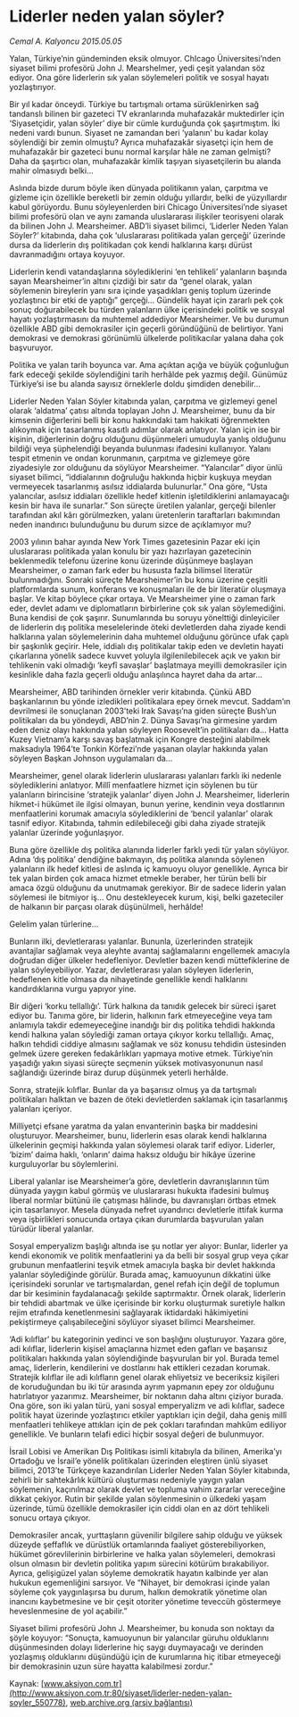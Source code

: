 # Liderler neden yalan söyler?

*Cemal A. Kalyoncu 2015.05.05*

<div class="pNewsDetailMainContent ctx_content" itemprop="articleBody">
 <p>
  Yalan, Türkiye’nin gündeminden eksik olmuyor. ChIcago Üniversitesi’nden siyaset bilimi profesörü John J. MearsheImer, yedi çeşit yalandan söz ediyor. Ona göre liderlerin sık yalan söylemeleri politik ve sosyal hayatı yozlaştırıyor.
 </p>
 <p>
  Bir yıl kadar önceydi. Türkiye bu tartışmalı ortama sürüklenirken sağ tandanslı bilinen bir gazeteci TV ekranlarında muhafazakâr muktedirler için ‘Siyasetçidir, yalan söyler’ diye bir cümle kurduğunda çok şaşırtmıştım. İki nedeni vardı bunun. Siyaset ne zamandan beri ‘yalanın’ bu kadar kolay söylendiği bir zemin olmuştu? Ayrıca muhafazakâr siyasetçi için hem de muhafazakâr bir gazeteci bunu normal karşılar hâle ne zaman gelmişti? Daha da şaşırtıcı olan, muhafazakâr kimlik taşıyan siyasetçilerin bu alanda mahir olmasıydı belki…
 </p>
 <p>
  Aslında bizde durum böyle iken dünyada politikanın yalan, çarpıtma ve gizleme için özellikle bereketli bir zemin olduğu yıllardır, belki de yüzyıllardır kabul görüyordu. Bunu söyleyenlerden biri Chicago Üniversitesi’nde siyaset bilimi profesörü olan ve aynı zamanda uluslararası ilişkiler teorisyeni olarak da bilinen John J. Mearsheimer. ABD’li siyaset bilimci, ‘Liderler Neden Yalan Söyler?’ kitabında, daha çok ‘uluslararası politikada yalan gerçeği’ üzerinde dursa da liderlerin dış politikadan çok kendi halklarına karşı dürüst davranmadığını ortaya koyuyor.
 </p>
 <p>
  Liderlerin kendi vatandaşlarına söylediklerini ‘en tehlikeli’ yalanların başında sayan Mearsheimer’in altını çizdiği bir satır da “genel olarak, yalan söylemenin bireylerin yanı sıra içinde yaşadıkları geniş toplum üzerinde yozlaştırıcı bir etki de yaptığı” gerçeği… Gündelik hayat için zararlı pek çok sonuç doğurabilecek bu türden yalanların ülke içerisindeki politik ve sosyal hayatı yozlaştırmasını da muhtemel addediyor Mearsheimer. Ve bu durumun özellikle ABD gibi demokrasiler için geçerli göründüğünü de belirtiyor. Yani demokrasi ve demokrasi görünümlü ülkelerde politikacılar yalana daha çok başvuruyor.
 </p>
 <p>
  Politika ve yalan tarih boyunca var. Ama açıktan açığa ve büyük çoğunluğun fark edeceği şekilde söylendiğini tarih herhâlde pek yazmış değil. Günümüz Türkiye’si ise bu alanda sayısız örneklerle doldu şimdiden denebilir…
 </p>
 <p>
  Liderler Neden Yalan Söyler kitabında yalan, çarpıtma ve gizlemeyi genel olarak ‘aldatma’ çatısı altında toplayan John J. Mearsheimer, bunu da bir kimsenin diğerlerini belli bir konu hakkındaki tam hakikati öğrenmekten alıkoymak için tasarlanmış kasıtlı adımlar olarak anlatıyor. Yalan için ise bir kişinin, diğerlerinin doğru olduğunu düşünmeleri umuduyla yanlış olduğunu bildiği veya şüphelendiği beyanda bulunması ifadesini kullanıyor. Yalanı tespit etmenin ve ondan korunmanın, çarpıtma ve gizlemeye göre ziyadesiyle zor olduğunu da söylüyor Mearsheimer. “Yalancılar” diyor ünlü siyaset bilimci, “iddialarının doğruluğu hakkında hiçbir kuşkuya meydan vermeyecek tasarlanmış asılsız iddialarda bulunurlar.” Ona göre, “Usta yalancılar, asılsız iddiaları özellikle hedef kitlenin işletildiklerini anlamayacağı kesin bir hava ile sunarlar.” Son süreçte üretilen yalanlar, gerçeği bilenler tarafından akıl kârı görülmezken, yalanı üretenlerin taraftarları bakımından neden inandırıcı bulunduğunu bu durum sizce de açıklamıyor mu?
 </p>
 <p>
  2003 yılının bahar ayında New York Times gazetesinin Pazar eki için uluslararası politikada yalan konulu bir yazı hazırlayan gazetecinin beklenmedik telefonu üzerine konu üzerinde düşünmeye başlayan Mearsheimer, o zaman fark eder bu hususta fazla bilimsel literatür bulunmadığını. Sonraki süreçte Mearsheimer’in bu konu üzerine çeşitli platformlarda sunum, konferans ve konuşmaları ile de bir literatür oluşmaya başlar. Ve kitap böylece çıkar ortaya. Ve Mearsheimer yine o zaman fark eder, devlet adamı ve diplomatların birbirlerine çok sık yalan söylemediğini. Buna kendisi de çok şaşırır. Sunumlarında bu soruyu yönelttiği dinleyiciler de liderlerin dış politika meselelerinde öteki devletlerden daha ziyade kendi halklarına yalan söylemelerinin daha muhtemel olduğunu görünce ufak çaplı bir şaşkınlık geçirir. Hele, iddialı dış politikalar takip eden ve devletin hayati çıkarlarına yönelik sadece kuvvet yoluyla ilgilenilebilecek açık ve yakın bir tehlikenin vaki olmadığı ‘keyfî savaşlar’ başlatmaya meyilli demokrasiler için kesinlikle daha fazla geçerli olduğu anlaşılınca hayret daha da artar…
 </p>
 <p>
  Mearsheimer, ABD tarihinden örnekler verir kitabında. Çünkü ABD başkanlarının bu yönde izledikleri politikalara epey örnek mevcut. Saddam’ın devrilmesi ile sonuçlanan 2003’teki Irak Savaşı’na giden süreçte Bush’un politikaları da bu yöndeydi, ABD’nin 2. Dünya Savaşı’na girmesine yardım eden deniz olayı hakkında yalan söyleyen Roosevelt’in politikaları da… Hatta Kuzey Vietnam’a karşı savaş başlatmak için Kongre desteğini alabilmek maksadıyla 1964’te Tonkin Körfezi’nde yaşanan olaylar hakkında yalan söyleyen Başkan Johnson uygulamaları da…
 </p>
 <p>
  Mearsheimer, genel olarak liderlerin uluslararası yalanları farklı iki nedenle söylediklerini anlatıyor. Millî menfaatlere hizmet için söylenen bu tür yalanların birincisine ‘stratejik yalanlar’ diyen John J. Mearsheimer, liderlerin hikmet-i hükümet ile ilgisi olmayan, bunun yerine, kendinin veya dostlarının menfaatlerini korumak amacıyla söylediklerini de ‘bencil yalanlar’ olarak tasnif ediyor. Kitabında, tahmin edilebileceği gibi daha ziyade stratejik yalanlar üzerinde yoğunlaşıyor.
 </p>
 <p>
  Buna göre özellikle dış politika alanında liderler farklı yedi tür yalan söylüyor. Adına ‘dış politika’ dendiğine bakmayın, dış politika alanında söylenen yalanların ilk hedef kitlesi de aslında iç kamuoyu oluyor genellikle. Ayrıca bir tek yalan birden çok amaca hizmet etmekle beraber, her türün belli bir amaca özgü olduğunu da unutmamak gerekiyor. Bir de sadece liderin yalan söylemesi ile bitmiyor iş… Onu destekleyecek kurum, kişi, belki gazeteciler de halkanın bir parçası olarak düşünülmeli, herhâlde!
 </p>
 <p>
  Gelelim yalan türlerine…
 </p>
 <p>
  Bunların ilki, devletlerarası yalanlar. Bununla, üzerlerinden stratejik avantajlar sağlamak veya aleyhte avantaj sağlamalarını engellemek amacıyla doğrudan diğer ülkeler hedefleniyor. Devletler bazen kendi müttefiklerine de yalan söyleyebiliyor. Yazar, devletlerarası yalan söyleyen liderlerin, hedeflenen kitle olmasa da nihayetinde genellikle kendi halklarını kandırdıklarına vurgu yapıyor yine.
 </p>
 <p>
  Bir diğeri ‘korku tellallığı’. Türk halkına da tanıdık gelecek bir süreci işaret ediyor bu. Tanıma göre, bir liderin, halkının fark etmeyeceğine veya tam anlamıyla takdir edemeyeceğine inandığı bir dış politika tehdidi hakkında kendi halkına yalan söylediği zaman ortaya çıkıyor korku tellallığı. Amaç, halkın tehdidi ciddiye almasını sağlamak ve söz konusu tehdidin üstesinden gelmek üzere gereken fedakârlıkları yapmaya motive etmek. Türkiye’nin yaşadığı yakın siyasi süreçte seçmenin yüksek motivasyonunun nasıl sağlandığı üzerinde biraz durup düşünmek yeterli herhâlde.
 </p>
 <p>
  Sonra, stratejik kılıflar. Bunlar da ya başarısız olmuş ya da tartışmalı politikaları halktan ve bazen de öteki devletlerden saklamak için tasarlanmış yalanları içeriyor.
 </p>
 <p>
  Milliyetçi efsane yaratma da yalan envanterinin başka bir maddesini oluşturuyor. Mearsheimer, bunu, liderlerin esas olarak kendi halklarına ülkelerinin geçmişi hakkında yalan söylemesi olarak tarif ediyor. Liderler, ‘bizim’ daima haklı, ‘onların’ daima haksız olduğu bir hikâye üzerine kurguluyorlar bu söylemlerini.
 </p>
 <p>
  Liberal yalanlar ise Mearsheimer’a göre, devletlerin davranışlarının tüm dünyada yaygın kabul görmüş ve uluslararası hukukta ifadesini bulmuş liberal normlar bütünü ile çatışması hâlinde, bu davranışları örtbas etmek için tasarlanıyor. Mesela dünyada nefret uyandırıcı devletlerle ittifak kurma veya işbirlikleri sonucunda ortaya çıkan durumlarda başvurulan yalan türüdür liberal yalanlar.
 </p>
 <p>
  Sosyal emperyalizm başlığı altında ise şu notlar yer alıyor: Bunlar, liderler ya kendi ekonomik ve politik menfaatlerini ya da belli bir sosyal grup veya çıkar grubunun menfaatlerini teşvik etmek amacıyla başka bir devlet hakkında yalanlar söylediğinde görülür. Burada amaç, kamuoyunun dikkatini ülke içerisindeki sorunlar ve tartışmalardan, genel refah için değil de toplumun dar bir kesiminin faydalanacağı şekilde saptırmaktır. Örnek olarak, liderlerin bir tehdidi abartmak ve ülke içerisinde bir korku oluşturmak suretiyle halkın rejim etrafında kenetlenmesini sağlayarak iktidardaki hâkimiyetini pekiştirmeye çalışabileceğini söylüyor siyaset bilimci Mearsheimer.
 </p>
 <p>
  ‘Adi kılıflar’ bu kategorinin yedinci ve son başlığını oluşturuyor. Yazara göre, adi kılıflar, liderlerin kişisel amaçlarına hizmet eden gafları ve başarısız politikaları hakkında yalan söylendiğinde başvurulan bir yol. Burada temel amaç, liderlerin, kendilerini ve dostlarını hak ettikleri cezadan korumak. Stratejik kılıflar ile adi kılıfların genel olarak ehliyetsiz ve beceriksiz kişileri de koruduğundan bu iki tür arasında ayrım yapmanın epey zor olduğunu hatırlatıyor yazarımız. Mearsheimer, bir noktanın daha altını çiziyor burada. Ona göre, son iki yalan türü, yani sosyal emperyalizm ve adi kılıflar, sadece politik hayat üzerinde yozlaştırıcı etkiler yaptıkları için değil, daha geniş millî menfaatleri tehlikeye attıkları için de pek çokları tarafından mahkûm ediliyor genellikle. Ve bunların telafi edici hiçbir sosyal değeri de bulunmuyor.
 </p>
 <p>
  İsrail Lobisi ve Amerikan Dış Politikası isimli kitabıyla da bilinen, Amerika’yı Ortadoğu ve İsrail’e yönelik politikaları üzerinden eleştiren ünlü siyaset bilimci, 2013’te Türkçeye kazandırılan Liderler Neden Yalan Söyler kitabında, zehirli bir sahtekârlık kültürü oluşturması nedeniyle yaygın yalan söylemenin, kaçınılmaz olarak devlet ve topluma vahim zararlar vereceğine dikkat çekiyor. Rutin bir şekilde yalan söylenmesinin o ülkedeki yaşam üzerinde, tümü özellikle demokrasiler için ciddi olan en az dört tehlikeli sonucu ortaya çıkıyor.
 </p>
 <p>
  Demokrasiler ancak, yurttaşların güvenilir bilgilere sahip olduğu ve yüksek düzeyde şeffaflık ve dürüstlük ortamlarında faaliyet gösterebiliyorken, hükümet görevlilerinin birbirlerine ve halka yalan söylemeleri, demokrasi olsun olmasın bir devletin politika yapım sürecini kötürüm bırakabiliyor. Ayrıca, gelişigüzel yalan söyleme demokratik hayatın kalbinde yer alan hukukun egemenliğini sarsıyor. Ve “Nihayet, bir demokrasi içinde yalan söyleme çok yaygınlaşırsa bu durum, halkın demokratik yönetime olan inancını kaybetmesine ve bir çeşit otoriter yönetime teveccüh göstermeye heveslenmesine de yol açabilir.”
 </p>
 <p>
  Siyaset bilimi profesörü John J. Mearsheimer, bu konuda son noktayı da şöyle koyuyor: “Sonuçta, kamuoyunun bir yalancılar güruhu olduklarını düşünmesinden dolayı liderlerine hiç saygı duymayacağı ve derinden yozlaşmış olduklarını düşündüğü için de kurumlarına hiç itibar etmeyeceği bir demokrasinin uzun süre hayatta kalabilmesi zordur.”
 </p>
</div>


Kaynak: [www.aksiyon.com.tr](http://www.aksiyon.com.tr:80/siyaset/liderler-neden-yalan-soyler_550778), [web.archive.org (arşiv bağlantısı)](http://web.archive.org/web/20160303202502/http://www.aksiyon.com.tr:80/siyaset/liderler-neden-yalan-soyler_550778)
